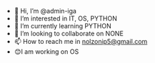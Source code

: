 - 👋 Hi, I’m @admin-iga
- 👀 I’m interested in IT, OS, PYTHON
- 🌱 I’m currently learning PYTHON
- 💞️ I’m looking to collaborate on NONE
- 📫 How to reach me in nolzonip5@gmail.com
- 😊I am working on OS

<!---
admin-iga/admin-iga is a ✨ special ✨ repository because its `README.md` (this file) appears on your GitHub profile.
You can click the Preview link to take a look at your changes.
--->
